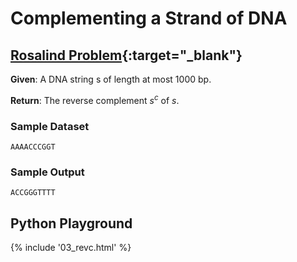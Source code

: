 # Complementing a Strand of DNA

## [Rosalind Problem](https://rosalind.info/problems/revc/){:target="_blank"}

**Given**: A DNA string s of length at most 1000 bp.

**Return**: The reverse complement $s^c$ of $s$.

### Sample Dataset

```
AAAACCCGGT
```

### Sample Output

```
ACCGGGTTTT
```

## Python Playground

{% include '03_revc.html' %}